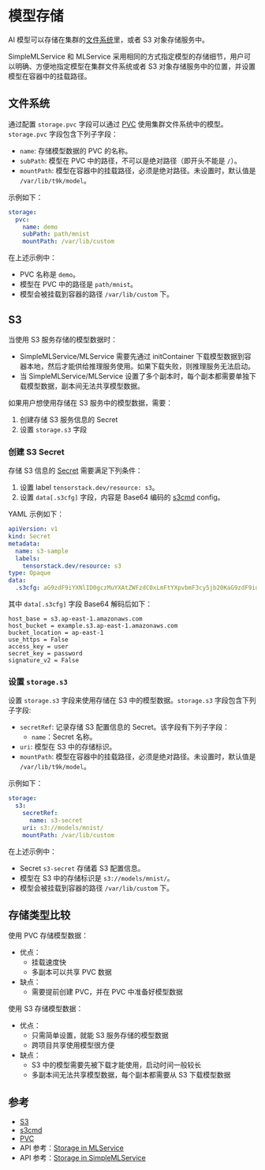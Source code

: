 # 模型存储

AI 模型可以存储在集群的[文件系统](../storage/index.md)里，或者 S3 对象存储服务中。

SimpleMLService 和 MLService 采用相同的方式指定模型的存储细节，用户可以明确、方便地指定模型在集群文件系统或者 S3 对象存储服务中的位置，并设置模型在容器中的挂载路径。

## 文件系统

通过配置 `storage.pvc` 字段可以通过 [PVC](../storage/pvc.md) 使用集群文件系统中的模型。`storage.pvc` 字段包含下列子字段：
* `name`: 存储模型数据的 PVC 的名称。
* `subPath`: 模型在 PVC 中的路径，不可以是绝对路径（即开头不能是 `/`）。
* `mountPath`: 模型在容器中的挂载路径，必须是绝对路径。未设置时，默认值是 `/var/lib/t9k/model`。

示例如下：
```yaml
storage:
  pvc:
    name: demo
    subPath: path/mnist
    mountPath: /var/lib/custom
```

在上述示例中：
* PVC 名称是 `demo`。
* 模型在 PVC 中的路径是 `path/mnist`。
* 模型会被挂载到容器的路径 `/var/lib/custom` 下。


## S3

当使用 S3 服务存储的模型数据时：
* SimpleMLService/MLService 需要先通过 initContainer 下载模型数据到容器本地，然后才能供给推理服务使用。如果下载失败，则推理服务无法启动。
* 当 SimpleMLService/MLService 设置了多个副本时，每个副本都需要单独下载模型数据，副本间无法共享模型数据。


如果用户想使用存储在 S3 服务中的模型数据，需要：
1. 创建存储 S3 服务信息的 Secret
2. 设置 `storage.s3` 字段

### 创建 S3 Secret

存储 S3 信息的 [Secret](../auxiliary/secret.md) 需要满足下列条件：
1. 设置 label `tensorstack.dev/resource: s3`。
2. 设置 `data[.s3cfg]` 字段，内容是 Base64 编码的 <a target="_blank" rel="noopener noreferrer" href="https://s3tools.org/s3cmd">s3cmd</a> config。

YAML 示例如下：

```yaml
apiVersion: v1
kind: Secret
metadata:
  name: s3-sample
  labels:
    tensorstack.dev/resource: s3
type: Opaque
data:
  .s3cfg: aG9zdF9iYXNlID0gczMuYXAtZWFzdC0xLmFtYXpvbmF3cy5jb20KaG9zdF9idWNrZXQgPSBleGFtcGxlLnMzLmFwLWVhc3QtMS5hbWF6b25hd3MuY29tCmJ1Y2tldF9sb2NhdGlvbiA9IGFwLWVhc3QtMQp1c2VfaHR0cHMgPSBGYWxzZQphY2Nlc3Nfa2V5ID0gdXNlcgpzZWNyZXRfa2V5ID0gcGFzc3dvcmQKc2lnbmF0dXJlX3YyID0gRmFsc2U=
```

其中 `data[.s3cfg]` 字段 Base64 解码后如下：

```
host_base = s3.ap-east-1.amazonaws.com
host_bucket = example.s3.ap-east-1.amazonaws.com
bucket_location = ap-east-1
use_https = False
access_key = user
secret_key = password
signature_v2 = False
```

### 设置 `storage.s3`

设置 `storage.s3` 字段来使用存储在 S3 中的模型数据。`storage.s3` 字段包含下列子字段: 
* `secretRef`: 记录存储 S3 配置信息的 Secret。该字段有下列子字段：
    * `name`：Secret 名称。
* `uri`: 模型在 S3 中的存储标识。
* `mountPath`: 模型在容器中的挂载路径，必须是绝对路径。未设置时，默认值是 `/var/lib/t9k/model`。

示例如下：
```yaml
storage:
  s3:
    secretRef:
      name: s3-secret
    uri: s3://models/mnist/
    mountPath: /var/lib/custom
```

在上述示例中：
* Secret `s3-secret` 存储着 S3 配置信息。
* 模型在 S3 中的存储标识是 `s3://models/mnist/`。
* 模型会被挂载到容器的路径 `/var/lib/custom` 下。

## 存储类型比较

使用 PVC 存储模型数据：
* 优点：
  * 挂载速度快
  * 多副本可以共享 PVC 数据
* 缺点：
  * 需要提前创建 PVC，并在 PVC 中准备好模型数据

使用 S3 存储模型数据：
* 优点：
  * 只需简单设置，就能 S3 服务存储的模型数据
  * 跨项目共享使用模型很方便
* 缺点：
  * S3 中的模型需要先被下载才能使用，启动时间一般较长
  * 多副本间无法共享模型数据，每个副本都需要从 S3 下载模型数据

## 参考

* [S3](https://aws.amazon.com/s3/)
* [s3cmd](https://s3tools.org/s3cmd)
* [PVC](../storage/pvc.md)
* API 参考：[Storage in MLService](../../reference/api-reference/mlservice.md#storage)
* API 参考：[Storage in SimpleMLService](../../reference/api-reference/simplemlservice.md#storage)
